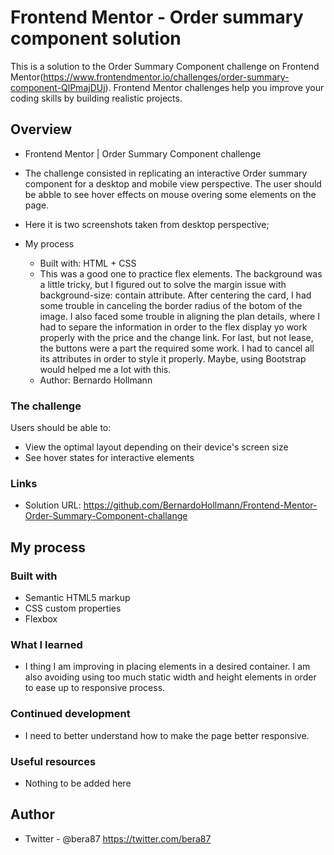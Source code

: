 # Frontend Mentor - Order summary component solution

This is a solution to the Order Summary Component challenge on Frontend Mentor(https://www.frontendmentor.io/challenges/order-summary-component-QlPmajDUj). Frontend Mentor challenges help you improve your coding skills by building realistic projects. 

## Overview

  - Frontend Mentor | Order Summary Component challenge
  - The challenge consisted in replicating an interactive Order summary component for a desktop and mobile view perspective. The user should be abble to see hover effects on mouse overing some elements on the page.
  - Here it is two screenshots taken from desktop perspective;

- My process
  - Built with: HTML + CSS
  - This was a good one to practice flex elements. The background was a little tricky, but I figured out to solve the margin issue with background-size: contain attribute. After centering the card, I had some trouble in canceling the border radius of the botom of the image. I also faced some trouble in aligning the plan details, where I had to separe the information in order to the flex display yo work properly with the price and the change link. For last, but not lease, the buttons were a part the required some work. I had to cancel all its attributes in order to style it properly. Maybe, using Bootstrap would helped me a lot with this.
  - Author: Bernardo Hollmann

### The challenge

Users should be able to:

- View the optimal layout depending on their device's screen size
- See hover states for interactive elements

### Links

- Solution URL: https://github.com/BernardoHollmann/Frontend-Mentor-Order-Summary-Component-challange

## My process

### Built with

- Semantic HTML5 markup
- CSS custom properties
- Flexbox

### What I learned

- I thing I am improving in placing elements in a desired container. I am also avoiding using too much static width and height elements in order to ease up to responsive process.

### Continued development

- I need to better understand how to make the page better responsive.

### Useful resources

- Nothing to be added here

## Author

- Twitter - @bera87 https://twitter.com/bera87